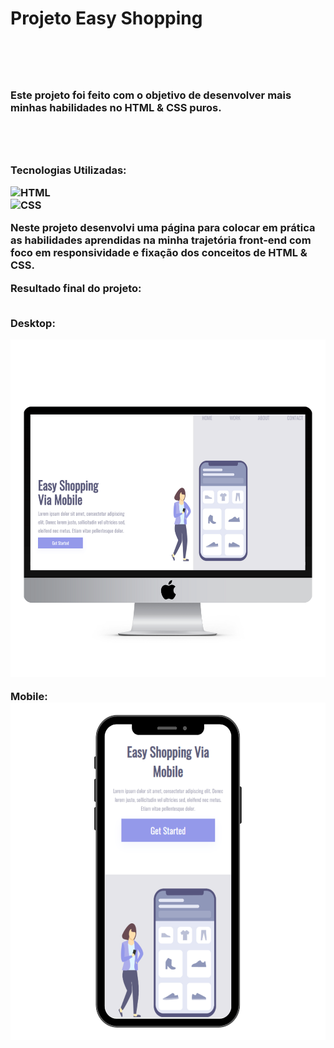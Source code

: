 <h1>Projeto Easy Shopping<h1>
<br>
<h3>Este projeto foi feito com o objetivo de desenvolver mais minhas habilidades no HTML & CSS puros.<h3><br><br>
  
  <p>Tecnologias Utilizadas:<p>
  <img src="https://img.shields.io/badge/HTML5-E34F26?style=for-the-badge&logo=html5&logoColor=white" alt="HTML">
<br>
<img src="https://img.shields.io/badge/CSS3-1572B6?style=for-the-badge&logo=css3&logoColor=white" alt="CSS">
<br>

<p>Neste projeto desenvolvi uma página para colocar em prática as habilidades aprendidas na minha trajetória front-end com foco em responsividade e fixação dos conceitos de HTML & CSS.<p>
  
  Resultado final do projeto:<br><br>
  
  Desktop:
  
  <img src="https://github.com/iuriluna/easy-shopping/blob/master/assets/desktop.png?raw=true" width="540px" height="540px">
  
  
  Mobile:<br>
   <img src="https://github.com/iuriluna/easy-shopping/blob/master/assets/mobile.png?raw=true" width="540px" height="540px">

